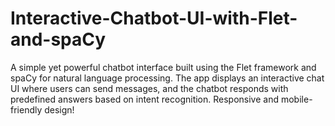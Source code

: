 # Interactive-Chatbot-UI-with-Flet-and-spaCy
A simple yet powerful chatbot interface built using the Flet framework and spaCy for natural language processing. The app displays an interactive chat UI where users can send messages, and the chatbot responds with predefined answers based on intent recognition. Responsive and mobile-friendly design!
